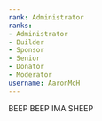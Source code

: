 ```yaml
---
rank: Administrator
ranks:
- Administrator
- Builder
- Sponsor
- Senior
- Donator
- Moderator
username: AaronMcH
---
```

BEEP BEEP IMA SHEEP
